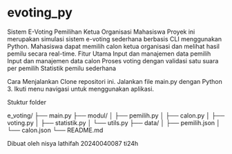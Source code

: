 # evoting_py

Sistem E-Voting Pemilihan Ketua Organisasi Mahasiswa
Proyek ini merupakan simulasi sistem e-voting sederhana berbasis CLI menggunakan Python. Mahasiswa dapat memilih calon ketua organisasi dan melihat hasil pemilu secara real-time.
Fitur Utama
Input dan manajemen data pemilih
Input dan manajemen data calon
Proses voting dengan validasi satu suara per pemilih
Statistik pemilu sederhana

Cara Menjalankan
Clone repositori ini.
Jalankan file main.py dengan Python 3.
Ikuti menu navigasi untuk menggunakan aplikasi.

Stuktur folder

e_voting/
├── main.py
├── modul/
│   ├── pemilih.py
│   ├── calon.py
│   ├── voting.py
│   ├── statistik.py
│   └── utils.py
├── data/
│   ├── pemilih.json
│   └── calon.json
└── README.md

Dibuat oleh 
nisya lathifah 
20240040087
ti24h
